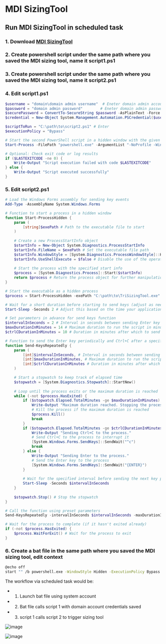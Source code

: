 # MDI SizingTool 

## Run MDI SizingTool in scheduled task

### 1. Download [MDI SizingTool](https://github.com/microsoft/Microsoft-Defender-for-Identity-Sizing-Tool)
### 2. Create powershell script under the same path where you saved the MDI sizing tool, name it script1.ps1
### 3. Create powershell script under the same path where you saved the MDI sizing tool, name it script2.ps1
### 4. Edit script1.ps1
```powershell
$username = "domain\domain admin username"  # Eneter domain admin account
$password = "domain admin password"        # Eneter domain admin password
$securePassword = ConvertTo-SecureString $password -AsPlainText -Force
$credential = New-Object System.Management.Automation.PSCredential($username, $securePassword)

$scriptToRun = "C:\path\to\script2.ps1" # Enter 
$executionPolicy = "Bypass"

# Start the second PowerShell script in a hidden window with the given credentials
Start-Process -FilePath "powershell.exe" -ArgumentList "-NoProfile -WindowStyle Hidden -ExecutionPolicy $executionPolicy -File `"$scriptToRun`"" -Credential $credential -Wait -NoNewWindow -PassThru

# Optional: Check exit code or log results
if ($LASTEXITCODE -ne 0) {
    Write-Output "Script execution failed with code $LASTEXITCODE"
} else {
    Write-Output "Script executed successfully"
}
```

### 5. Edit script2.ps1
```powershell
# Load the Windows Forms assembly for sending key events
Add-Type -AssemblyName System.Windows.Forms

# Function to start a process in a hidden window
function Start-ProcessHidden {
    param (
        [string]$exePath # Path to the executable file to start
    )
    
    # Create a new ProcessStartInfo object
    $startInfo = New-Object System.Diagnostics.ProcessStartInfo
    $startInfo.FileName = $exePath # Set the executable file path
    $startInfo.WindowStyle = [System.Diagnostics.ProcessWindowStyle]::Hidden # Set the window style to hidden
    $startInfo.UseShellExecute = $false # Disable the use of the operating system shell to start the process
    
    # Start the process with the specified start info
    $process = [System.Diagnostics.Process]::Start($startInfo)
    return $process # Return the process object for further manipulation
}

# Start the executable as a hidden process
$process = Start-ProcessHidden -exePath "C:\path\to\TriSizingTool.exe"

# Wait for a short duration before starting to send keys (adjust as needed)
Start-Sleep -Seconds 2 # Adjust this based on the time your application needs to fully start

# Set parameters in advance for send keys function
$intervalInSeconds = 2 # Interval in seconds between sending Enter key presses
$maxDurationInMinutes = 14 # Maximum duration to run the script in minutes (for testing, set to 14 minutes)
$ctrlCDurationInMinutes = 10 # Duration in minutes after which to send Ctrl+C to stop the process (for testing, set to 4 minutes)

# Function to send the Enter key periodically and Ctrl+C after a specified time
function Send-KeysRepeatedly {
    param (
        [int]$intervalInSeconds, # Interval in seconds between sending Enter key presses
        [int]$maxDurationInMinutes, # Maximum duration to run the script in minutes
        [int]$ctrlCDurationInMinutes # Duration in minutes after which to send Ctrl+C to stop the process
    )

    # Start a stopwatch to keep track of elapsed time
    $stopwatch = [System.Diagnostics.Stopwatch]::StartNew()
    
    # Loop until the process exits or the maximum duration is reached
    while (-not $process.HasExited) {
        if ($stopwatch.Elapsed.TotalMinutes -ge $maxDurationInMinutes) {
            Write-Output "Maximum duration reached. Stopping the process and exiting the script."
            # Kill the process if the maximum duration is reached
            $process.Kill()
            break
        }
        if ($stopwatch.Elapsed.TotalMinutes -ge $ctrlCDurationInMinutes) {
            Write-Output "Sending Ctrl+C to the process."
            # Send Ctrl+C to the process to interrupt it
            [System.Windows.Forms.SendKeys]::SendWait("^c")
            break
        } else {
            Write-Output "Sending Enter to the process."
            # Send the Enter key to the process
            [System.Windows.Forms.SendKeys]::SendWait("{ENTER}")
        }
        
        # Wait for the specified interval before sending the next key press
        Start-Sleep -Seconds $intervalInSeconds
    }
    
    $stopwatch.Stop() # Stop the stopwatch
}

# Call the function using preset parameters
Send-KeysRepeatedly -intervalInSeconds $intervalInSeconds -maxDurationInMinutes $maxDurationInMinutes -ctrlCDurationInMinutes $ctrlCDurationInMinutes

# Wait for the process to complete (if it hasn't exited already)
if (-not $process.HasExited) {
    $process.WaitForExit() # Wait for the process to exit
}
```

### 6. Create a bat file in the same path where you saved the MDI sizing tool, edit context
```bash
@echo off
start "" /b powershell.exe -WindowStyle Hidden -ExecutionPolicy Bypass -File "C:\path\to\script1.ps1"
```

The workflow via scheduled task would be:
* 1. Launch bat file using system account
* 2. Bat file calls script 1 with domain account credentials saved
* 3. script 1 calls script 2 to trigger sizing tool

![image](https://github.com/user-attachments/assets/0dc94dbd-9a57-44dd-b963-c2f64c74e45a)

![image](https://github.com/user-attachments/assets/396ae32d-b405-43b3-9bdb-2ea305d26150)



